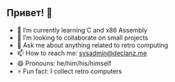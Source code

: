 ## Привет! 👋

<!--
**D3CL4NZ/D3CL4NZ** is a ✨ _special_ ✨ repository because its `README.md` (this file) appears on your GitHub profile.

Here are some ideas to get you started:

- 🔭 I’m currently working on ...
- 🌱 I’m currently learning ...
- 👯 I’m looking to collaborate on ...
- 🤔 I’m looking for help with ...
- 💬 Ask me about ...
- 📫 How to reach me: ...
- 😄 Pronouns: ...
- ⚡ Fun fact: ...
-->

- 🌱 I’m currently learning C and x86 Assembly
- 👯 I’m looking to collaborate on small projects
- 💬 Ask me about anything related to retro computing
- 📫 How to reach me: <sysadmin@declanz.me>
- 😄 Pronouns: he/him/his/himself
- ⚡ Fun fact: I collect retro computers
